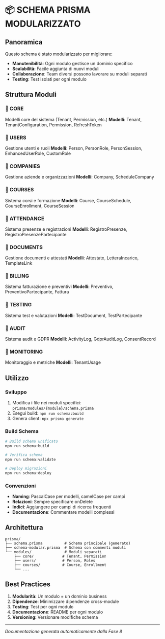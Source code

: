 # 📦 SCHEMA PRISMA MODULARIZZATO

## Panoramica
Questo schema è stato modularizzato per migliorare:
- **Manutenibilità**: Ogni modulo gestisce un dominio specifico
- **Scalabilità**: Facile aggiunta di nuovi moduli
- **Collaborazione**: Team diversi possono lavorare su moduli separati
- **Testing**: Test isolati per ogni modulo

## Struttura Moduli

### 📁 CORE
Modelli core del sistema (Tenant, Permission, etc.)
**Modelli**: Tenant, TenantConfiguration, Permission, RefreshToken

### 📁 USERS
Gestione utenti e ruoli
**Modelli**: Person, PersonRole, PersonSession, EnhancedUserRole, CustomRole

### 📁 COMPANIES
Gestione aziende e organizzazioni
**Modelli**: Company, ScheduleCompany

### 📁 COURSES
Sistema corsi e formazione
**Modelli**: Course, CourseSchedule, CourseEnrollment, CourseSession

### 📁 ATTENDANCE
Sistema presenze e registrazioni
**Modelli**: RegistroPresenze, RegistroPresenzePartecipante

### 📁 DOCUMENTS
Gestione documenti e attestati
**Modelli**: Attestato, LetteraIncarico, TemplateLink

### 📁 BILLING
Sistema fatturazione e preventivi
**Modelli**: Preventivo, PreventivoPartecipante, Fattura

### 📁 TESTING
Sistema test e valutazioni
**Modelli**: TestDocument, TestPartecipante

### 📁 AUDIT
Sistema audit e GDPR
**Modelli**: ActivityLog, GdprAuditLog, ConsentRecord

### 📁 MONITORING
Monitoraggio e metriche
**Modelli**: TenantUsage


## Utilizzo

### Sviluppo
1. Modifica i file nei moduli specifici: `prisma/modules/{module}/schema.prisma`
2. Esegui build: `npm run schema:build`
3. Genera client: `npx prisma generate`

### Build Schema
```bash
# Build schema unificato
npm run schema:build

# Verifica schema
npm run schema:validate

# Deploy migrazioni
npm run schema:deploy
```

### Convenzioni
- **Naming**: PascalCase per modelli, camelCase per campi
- **Relazioni**: Sempre specificare onDelete
- **Indici**: Aggiungere per campi di ricerca frequenti
- **Documentazione**: Commentare modelli complessi

## Architettura

```
prisma/
├── schema.prisma          # Schema principale (generato)
├── schema-modular.prisma  # Schema con commenti moduli
└── modules/               # Moduli separati
    ├── core/             # Tenant, Permission
    ├── users/            # Person, Roles
    ├── courses/          # Course, Enrollment
    └── ...
```

## Best Practices

1. **Modularità**: Un modulo = un dominio business
2. **Dipendenze**: Minimizzare dipendenze cross-module
3. **Testing**: Test per ogni modulo
4. **Documentazione**: README per ogni modulo
5. **Versioning**: Versionare modifiche schema

---
*Documentazione generata automaticamente dalla Fase 8*
